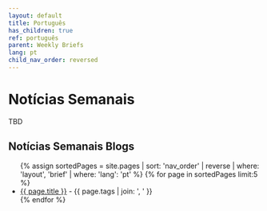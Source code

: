 ```yaml
---
layout: default
title: Português
has_children: true
ref: português 
parent: Weekly Briefs
lang: pt
child_nav_order: reversed
---
```


# Notícias Semanais 

TBD

## Notícias Semanais Blogs
<ul>
{% assign sortedPages = site.pages | sort: 'nav_order' | reverse | where: 'layout', 'brief' | where: 'lang': 'pt' %}
{% for page in sortedPages limit:5 %}
    <li><a href="{{ page.url }}">{{ page.title }}</a> - {{ page.tags | join: ', ' }} </li>
{% endfor %}
</ul>

